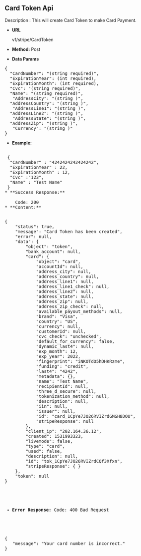 **Card Token Api**
----
Description : This will create Card Token to make Card Payment.

* **URL**

   v1/stripe/CardToken

* **Method:** 
    Post
	
* **Data Params** <br />
<pre>
{
  "CardNumber": "(string required)",
  "ExpirationYear": (int required), 
  "ExpirationMonth": (int required),  
  "Cvc": "(string required)",
  "Name": "(string required)",  
   "AddressCity": "(string )",
  "AddressCountry": "(string )",  
   "AddressLine1": "(string )",
  "AddressLine2": "(string )",  
   "AddressState": "(string )",
  "AddressZip": "(string )",  
   "Currency": "(string )"   
}
</pre>  

* **Example:** <br/>
<pre>

 {
  "CardNumber" : "4242424242424242",
  "ExpirationYear" : 22,
  "ExpirationMonth" : 12,
  "Cvc" :"123",
  "Name" : "Test Name"
 }
* **Success Response:**

	Code: 200 	
* **Content:**<br />
<pre>
{
    "status": true,
    "message": "Card Token has been created",
    "error": null,
    "data": {
        "object": "token",
        "bank_account": null,
        "card": {
            "object": "card",
            "accountId": null,
            "address_city": null,
            "address_country": null,
            "address_line1": null,
            "address_line1_check": null,
            "address_line2": null,
            "address_state": null,
            "address_zip": null,
            "address_zip_check": null,
            "available_payout_methods": null,
            "brand": "Visa",
            "country": "US",
            "currency": null,
            "customerId": null,
            "cvc_check": "unchecked",
            "default_for_currency": false,
            "dynamic_last4": null,
            "exp_month": 12,
            "exp_year": 2022,
            "fingerprint": "iNKOTdO5hDHKRzme",
            "funding": "credit",
            "last4": "4242",
            "metadata": {},
            "name": "Test Name",
            "recipientId": null,
            "three_d_secure": null,
            "tokenization_method": null,
            "description": null,
            "iin": null,
            "issuer": null,
            "id": "card_1CpYe7JO26RVIZrdGMGH8DOU",
            "stripeResponse": null
        },
        "client_ip": "202.164.36.12",
        "created": 1531993323,
        "livemode": false,
        "type": "card",
        "used": false,
        "description": null,
        "id": "tok_1CpYe7JO26RVIZrdCQf3Xfxn",
        "stripeResponse": { }
    },
    "token": null
}
</pre>

* **Error Response:**
Code: 400 Bad Request
<pre>	
{
   "message": "Your card number is incorrect."
}	
</pre>
